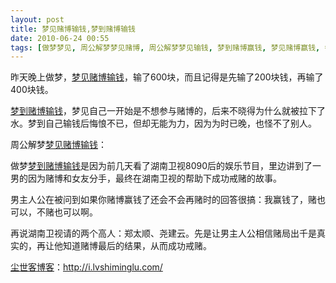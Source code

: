 ```yaml
---
layout: post
title: 梦见赌博输钱,梦到赌博输钱
date: 2010-06-24 00:55
tags: [做梦梦见, 周公解梦梦见赌博, 周公解梦梦见输钱, 梦到赌博赢钱, 梦见赌博赢钱, 每月记梦]
---
```

昨天晚上做梦，<a href="http://i.lvshiminglu.com/blog/508.html" target="_self">梦见赌博输钱</a>，输了600块，而且记得是先输了200块钱，再输了400块钱。

<a href="http://i.lvshiminglu.com/blog/508.html" target="_self">梦到赌博输钱</a>，梦见自己一开始是不想参与赌博的，后来不晓得为什么就被拉下了水。梦到自己输钱后悔悢不已，但却无能为力，因为为时已晚，也怪不了别人。

周公解梦<a href="http://i.lvshiminglu.com/blog/508.html" target="_self">梦见赌博输钱</a>：

做梦<a href="http://i.lvshiminglu.com/blog/508.html" target="_self">梦到赌博输钱</a>是因为前几天看了湖南卫视8090后的娱乐节目，里边讲到了一男的因为赌博和女友分手，最终在湖南卫视的帮助下成功戒赌的故事。

男主人公在被问到如果你赌博赢钱了还会不会再赌时的回答很搞：我赢钱了，赌也可以，不赌也可以啊。

再说湖南卫视请的两个高人：郑太顺、尧建云。先是让男主人公相信赌局出千是真实的，再让他知道赌博最后的结果，从而成功戒赌。

<a href="http://i.lvshiminglu.com/">尘世客博客</a>：<a href="http://i.lvshiminglu.com/">http://i.lvshiminglu.com/</a>

